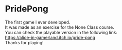 # PridePong
The first game I ever developed.<br/>
It was made as an exercise for the None Class course.<br/>
You can check the playable version in the following link:<br/>
https://alice-in-gamerland.itch.io/pride-pong<br/>
Thanks for playing!
